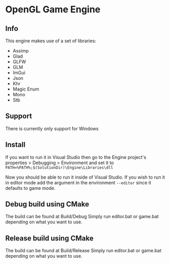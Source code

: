 # OpenGL Game Engine

## Info

This engine makes use of a set of libraries:
- Assimp
- Glad
- GLFW
- GLM
- ImGui
- Json
- Khr
- Magic Enum
- Mono
- Stb

## Support

There is currently only support for Windows

## Install

If you want to run it in Visual Studio then go to the Engine project's properties > Debugging > Environment and set it to `PATH=%PATH%;$(SolutionDir)\Engine\Libraries\dll`

Now you should be able to run it inside of Visual Studio. If you wish to run it in editor mode add the argument in the environment `--editor` since it defaults to game mode.

## Debug build using CMake

The build can be found at Build/Debug
Simply run editor.bat or game.bat depending on what you want to use. 

## Release build using CMake

The build can be found at Build/Release
Simply run editor.bat or game.bat depending on what you want to use. 